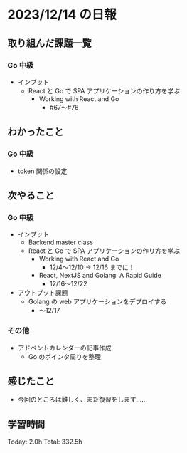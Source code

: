 # 2023/12/14 の日報

## 取り組んだ課題一覧

### Go 中級

- インプット
  - React と Go で SPA アプリケーションの作り方を学ぶ
    - Working with React and Go
      - #67〜#76

## わかったこと

### Go 中級

- token 関係の設定

## 次やること

### Go 中級

- インプット
  - Backend master class
  - React と Go で SPA アプリケーションの作り方を学ぶ
    - Working with React and Go
      - 12/4〜12/10 → 12/16 までに！
    - React, NextJS and Golang: A Rapid Guide
      - 12/16〜12/22
- アウトプット課題
  - Golang の web アプリケーションをデプロイする
    - 〜12/17

### その他

- アドベントカレンダーの記事作成
  - Go のポインタ周りを整理

## 感じたこと

- 今回のところは難しく、また復習をします……

## 学習時間

Today: 2.0h
Total: 332.5h
